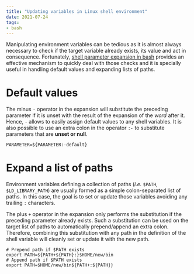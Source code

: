 ```yaml
---
title: "Updating variables in Linux shell environment"
date: 2021-07-24
tags:
- bash
---
```


Manipulating environment variables can be tedious as it is almost always
necessary to check if the target variable already exists, its value and act in
consequence. Fortunately, [shell parameter expansion in bash](https://www.gnu.org/software/bash/manual/html_node/Shell-Parameter-Expansion.html)
provides an effective mechanism to quickly deal with those checks and it is
specially useful in handling default values and expanding lists of paths.

# Default values

The minus ``-`` operator in the expansion will substitute the preceding
parameter if it is unset with the result of the expansion of the *word* after
it. Hence, ``-`` allows to easily assign default values to any shell variables.
It is also possible to use an extra colon in the operator ``:-`` to substitute
parameters that are **unset or null**.

```console
PARAMETER=${PARAMETER:-default}
```

# Expand a list of paths

Environment variables defining a collection of paths (*i.e.* ``$PATH``,
``$LD_LIBRARY_PATH``) are usually formed as a simple colon-separated list of
paths. In this case, the goal is to set or update those variables avoiding any
trailing ``:`` characters.

The plus ``+`` operator in the expansion only performs the substitution if the
preceding parameter already exists. Such a substitution can be used on the
target list of paths to automatically prepend/append an extra colon. Therefore,
combining this substitution with any path in the definition of the shell
variable will cleanly set or update it with the new path.

```console
# Prepend path if $PATH exists
export PATH=${PATH+${PATH}:}$HOME/new/bin
# Append path if $PATH exists
export PATH=$HOME/new/bin${PATH+:${PATH}}
```
